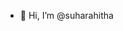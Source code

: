 - 👋 Hi, I’m @suharahitha

<!---
suhacsm/suhacsm is a ✨ special ✨ repository because its `README.md` (this file) appears on your GitHub profile.
You can click the Preview link to take a look at your changes.
--->

